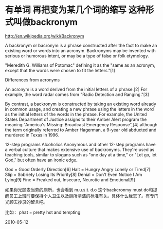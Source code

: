 # 有单词 再把变为某几个词的缩写 这种形式叫做backronym



http://en.wikipedia.org/wiki/Backronym

A backronym or bacronym is a phrase constructed after the fact to make an existing word or words into an acronym. Backronyms may be invented with serious or humorous intent, or may be a type of false or folk etymology.

"Meredith G. Williams of Potomac" defining it as the "same as an acronym, except that the words were chosen to fit the letters."[1]

Differences from acronyms

An acronym is a word derived from the initial letters of a phrase:[2] For example, the word radar comes from "Radio Detection and Ranging."[3]

By contrast, a backronym is constructed by taking an existing word already in common usage, and creating a new phrase using the letters in the word as the initial letters of the words in the phrase. For example, the United States Department of Justice assigns to their Amber Alert program the meaning "America's Missing: Broadcast Emergency Response",[4] although the term originally referred to Amber Hagerman, a 9-year old abducted and
murdered in Texas in 1996.

12-step programs
Alcoholics Anonymous and other 12-step programs have a verbal culture that makes extensive use of backronyms. They're used as teaching tools, similar to slogans such as "one day at a time," or "Let go, let God," but often have an ironic edge.

God = Good Orderly Direction[6]
Halt = Hungry Angry Lonely or Tired[7]
Slip = Sobriety Losing Its Priority[8]
Denial = Don't Even Notice I Am Lying[9]
Fine = Freaked out, Insecure, Neurotic and Emotional[9]

如果你光顾麦当劳的厕所，也会看到 m.u.s.t.   d.o 这个backcronmy
must do和提醒员工上班时要保持个人卫生以及厕所清洁的标准有关。具体什么我忘了。有专门光顾去抄录的留言吧。

比如： phat = pretty hot and tempting



2010-05-12
